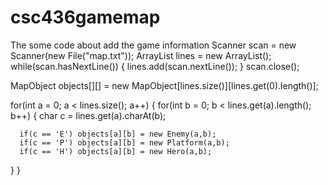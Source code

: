 # csc436gamemap
The some code about add the game information
Scanner scan = new Scanner(new File("map.txt"));
ArrayList<String> lines = new ArrayList<String>();
while(scan.hasNextLine()) {
   lines.add(scan.nextLine());
}
scan.close();

MapObject objects[][] = new MapObject[lines.size()][lines.get(0).length()];

for(int a = 0; a < lines.size(); a++) {
   for(int b = 0; b < lines.get(a).length(); b++) {
      char c = lines.get(a).charAt(b);
      
      if(c == 'E') objects[a][b] = new Enemy(a,b);
      if(c == 'P') objects[a][b] = new Platform(a,b);
      if(c == 'H') objects[a][b] = new Hero(a,b);
   }
}
